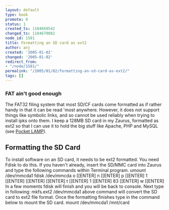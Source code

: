 ```yaml
---
layout: default
type: book
promote: 0
status: 1
created_ts: 1104669542
changed_ts: 1104670082
node_id: 1581
title: Formatting an SD card as ext2
author: anj
created: '2005-01-02'
changed: '2005-01-02'
redirect_from:
- "/node/1581/"
permalink: "/2005/01/02/formatting-an-sd-card-as-ext2/"
tags: []
---
```

### FAT ain't good enough
The FAT32 filing system that most SD/CF cards come formatted as if rather handy in that it can be read 'most anywhere.  However, it does not support things like symbolic links, and so cannot be used reliably when trying to install ipks onto them.  I keep a 128MB SD card in my Zaurus, formatted as ext2 so that I can use it to hold the big stuff like Apache, PHP and MySQL (see [Pocket LAMP](http://anjackson.net/2004/09/06/pocket-lamp)).

## Formatting the SD Card
To install software on an SD card, it needs to be ext2 formatted. You need Fdisk to do this.
If you haven't already, insert the SD/MMC card into Zaurus and type the following commands within Terminal program.
    umount /dev/mmcda1
    fdisk /dev/mmcda
    o [[ENTER]
    n [[ENTER] p [[ENTER] 1 [[ENTER] [[ENTER] [[ENTER]
    t [[ENTER] 1 [[ENTER] 83 [[ENTER]
    w [[ENTER]
In a few moments fdisk will finish and you will be back to console. Next type in following:
    mkfs.ext2 /dev/mmcda1
above command will convert the SD card to ext2 file format. Once the formatting finishes type in the command below to mount the SD card.
    mount /dev/mmcda1 /mnt/card
